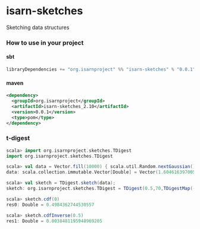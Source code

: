 # isarn-sketches
Sketching data structures

### How to use in your project

#### sbt
``` scala
libraryDependencies += "org.isarnproject" %% "isarn-sketches" % "0.0.1"
```

#### maven
``` xml
<dependency> 
  <groupId>org.isarnproject</groupId>
  <artifactId>isarn-sketches_2.10</artifactId> 
  <version>0.0.1</version> 
  <type>pom</type> 
</dependency>
```

### t-digest
``` scala
scala> import org.isarnproject.sketches.TDigest
import org.isarnproject.sketches.TDigest

scala> val data = Vector.fill(10000) { scala.util.Random.nextGaussian() }
data: scala.collection.immutable.Vector[Double] = Vector(1.6046163970051968, 0.44151418924289004, ...

scala> val sketch = TDigest.sketch(data);
sketch: org.isarnproject.sketches.TDigest = TDigest(0.5,70,TDigestMap(-3.6035923746624587 -> (1.0, 1.0), ...

scala> sketch.cdf(0)
res0: Double = 0.4984362744530557

scala> sketch.cdfInverse(0.5)
res1: Double = 0.0038481195948969205
```
